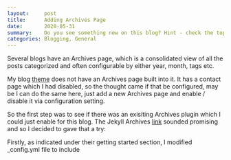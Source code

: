 ```yaml
---
layout:     post
title:      Adding Archives Page
date:       2020-05-31
summary:    Do you see something new on this blog? Hint - check the top right side menu. Yes, a new Archives link for archives page and this post explores how I enabled that functionality for my blog.
categories: Blogging, General
---
```


Several blogs have an Archives page, which is a consolidated view of all the  posts categorized and often configurable by either year, month, tags etc.

My blog [theme](https://jekyll-themes.com/mixyll/) does not have an Archives page built into it. It has a contact page which I had disabled, so the thought came if that be configured, may be I can do the same here, just add a new Archives page and enable / disable it via configuration setting.

So the first step was to see if there was an exisiting Archives plugin which I could just enable for this blog. The Jekyll Archives [link](https://jekyll.github.io/jekyll-archives/) sounded promising and so I decided to gave that a try:

Firstly, as indicated under their getting started section, I modified _config.yml file to include 